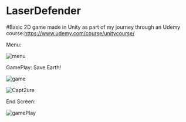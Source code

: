 # LaserDefender
#Basic 2D game made in Unity as part of my journey through an Udemy course:https://www.udemy.com/course/unitycourse/

Menu:

![menu](https://github.com/MSoykan/LaserDefender/assets/44510111/2159bacc-7373-4585-a48b-ee17bbab16b5)



GamePlay: Save Earth!

![game](https://github.com/MSoykan/LaserDefender/assets/44510111/8ba797ab-73cf-47a6-9304-e99cbcbc1b46)

![Capt2ure](https://github.com/MSoykan/LaserDefender/assets/44510111/42a14b28-f771-4c4a-84dc-e40bad2a7fa0)

End Screen:


![gamePlay](https://github.com/MSoykan/LaserDefender/assets/44510111/05bc50a8-be61-4c21-b8a4-0cb029cdeee9)
